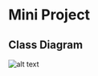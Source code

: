 # Mini Project

## Class Diagram

![alt text](https://github.com/chaudhari-akash/Mini-Project/blob/main/Class%20Diagram/Class_Diag.png)
